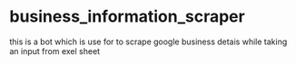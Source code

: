 # business_information_scraper
this is a bot which is use for to scrape google business detais while taking an input from exel sheet
